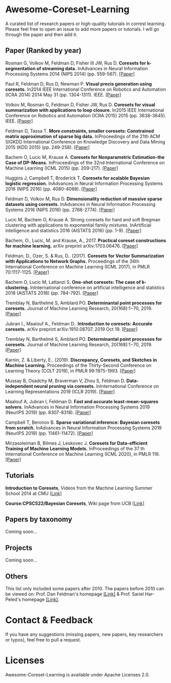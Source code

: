 # Awesome-Coreset-Learning
A curated list of research papers or high-quality tutorials in correst learning. 
Please feel free to open an issue to add more papers or tutorials. I will go through the paper and then add it. 

## Paper (Ranked by year)
Rosman G, Volkov M, Feldman D, Fisher III JW, Rus D. **Coresets for k-segmentation of streaming data.** InAdvances in Neural Information Processing Systems 2014 (NIPS 2014) (pp. 559-567).  [[Paper]](https://papers.nips.cc/paper/5581-coresets-for-k-segmentation-of-streaming-data.pdf)

Paul R, Feldman D, Rus D, Newman P. **Visual precis generation using coresets.** In2014 IEEE International Conference on Robotics and Automation (ICRA 2014) 2014 May 31 (pp. 1304-1311). IEEE. [[Paper]](https://ieeexplore.ieee.org/stamp/stamp.jsp?arnumber=6907021&casa_token=bufUlf0MQikAAAAA:qegNtLWnZGBLXsM9yxMdAN6E5SwtAjkv7IjnFAhuoqLYWXQzsqmgrc5fiaouAkgDI8wzugZeyDo&tag=1)

Volkov M, Rosman G, Feldman D, Fisher JW, Rus D. **Coresets for visual summarization with applications to loop closure.** In2015 IEEE International Conference on Robotics and Automation (ICRA 2015) 2015 (pp. 3638-3645). IEEE. [[Paper]](https://ieeexplore.ieee.org/stamp/stamp.jsp?arnumber=7139704&casa_token=0KSxlNe7QucAAAAA:nCwloVQkb-opwaCzAdOoFZksCC7i7r2z7p_MqpBYfp-NK8dWmdFNYDDYx6oXZ7LUIMD2n9bB07Y)

Feldman D, Tassa T. **More constraints, smaller coresets: Constrained matrix approximation of sparse big data.** InProceedings of the 21th ACM SIGKDD International Conference on Knowledge Discovery and Data Mining 2015 (KDD 2015) (pp. 249-258). [[Paper]](https://dl.acm.org/doi/pdf/10.1145/2783258.2783312?casa_token=76c_Cnbcxz0AAAAA:0-SFGnDf9qVIB7fY25Dis6DkKOGYEMTfj-D0B7cIWT54HV6zMgyGUGkNF74bHhh7NjTQisNtVRDA0wU)

Bachem O, Lucic M, Krause A. **Coresets for Nonparametric Estimation-the Case of DP-Means.** InProceedings of the 32nd International Conference on Machine Learning (ICML 2015) (pp. 209-217). [[Paper]](http://olivierbachem.ch/files/bachem15dpmeans.pdf)

Huggins J, Campbell T, Broderick T. **Coresets for scalable Bayesian logistic regression.** InAdvances in Neural Information Processing Systems 2016 (NIPS 2016) (pp. 4080-4088). [[Paper]](https://papers.nips.cc/paper/6486-coresets-for-scalable-bayesian-logistic-regression.pdf)

Feldman D, Volkov M, Rus D. **Dimensionality reduction of massive sparse datasets using coresets.** InAdvances in Neural Information Processing Systems 2016 (NIPS 2016) (pp. 2766-2774). [[Paper]](http://papers.nips.cc/paper/6596-dimensionality-reduction-of-massive-sparse-datasets-using-coresets.pdf)

Lucic M, Bachem O, Krause A. Strong coresets for hard and soft Bregman clustering with applications to exponential family mixtures. InArtificial intelligence and statistics 2016 (AISTATS 2016) (pp. 1-9). [[Paper]](http://olivierbachem.ch/files/lucic16strong.pdf)

Bachem, O., Lucic, M. and Krause, A., 2017. **Practical coreset constructions for machine learning.** arXiv preprint arXiv:1703.06476. [[Paper]](https://arxiv.org/pdf/1703.06476.pdf)

Feldman, D., Ozer, S. & Rus, D.. (2017). **Coresets for Vector Summarization with Applications to Network Graphs.** Proceedings of the 34th International Conference on Machine Learning (ICML 2017), in PMLR 70:1117-1125. [[Paper]](http://proceedings.mlr.press/v70/feldman17a/feldman17a.pdf)

Bachem O, Lucic M, Lattanzi S. **One-shot coresets: The case of k-clustering.** InInternational conference on artificial intelligence and statistics 2018 (AISTATS 2018) (pp. 784-792). [[Paper]](http://olivierbachem.ch/files/bachem18oneshot.pdf)

Tremblay N, Barthelmé S, Amblard PO. **Determinantal point processes for coresets.** Journal of Machine Learning Research, 20(168):1−70, 2019. [[Paper]](https://jmlr.org/papers/volume20/18-167/18-167.pdf)

Jubran I., Maalouf A., Feldman D.. **Introduction to coresets: Accurate coresets.** arXiv preprint arXiv:1910.08707. 2019 Oct 19. [[Paper]](https://arxiv.org/pdf/1910.08707.pdf)

Tremblay N, Barthelmé S, Amblard PO. **Determinantal point processes for coresets.** Journal of Machine Learning Research, 20(168):1−70, 2019. [[Paper]](https://jmlr.org/papers/volume20/18-167/18-167.pdf)

Karnin, Z. & Liberty, E.. (2019). **Discrepancy, Coresets, and Sketches in Machine Learning.** Proceedings of the Thirty-Second Conference on Learning Theory (COLT 2019), in PMLR 99:1975-1993. [[Paper]](http://proceedings.mlr.press/v99/karnin19a/karnin19a.pdf)

Mussay B, Osadchy M, Braverman V, Zhou S, Feldman D. **Data-independent neural pruning via coresets.** InInternational Conference on Learning Representations 2019 (ICLR 2019). [[Paper]](https://openreview.net/pdf?id=H1gmHaEKwB)

Maalouf A, Jubran I, Feldman D. **Fast and accurate least-mean-squares solvers.** InAdvances in Neural Information Processing Systems 2019 (NeurIPS 2019) (pp. 8307-8318). [[Paper]](https://papers.nips.cc/paper/9040-fast-and-accurate-least-mean-squares-solvers.pdf)

Campbell T, Beronov B. **Sparse variational inference: Bayesian coresets from scratch.** InAdvances in Neural Information Processing Systems 2019 (NeurIPS 2019) (pp. 11461-11472). [[Paper]](http://papers.nips.cc/paper/9322-sparse-variational-inference-bayesian-coresets-from-scratch.pdf)

Mirzasoleiman B, Bilmes J, Leskovec J. **Coresets for Data-efficient Training of Machine Learning Models.** InProceedings of the 37 th International Conference on Machine Learning (ICML 2020), in PMLR 119. [[Paper]](https://proceedings.icml.cc/static/paper_files/icml/2020/3274-Paper.pdf)


## Tutorials
**Introduction to Coresets**, Videos from the Machine Learning Summer School 2014 at CMU [[Link]](http://people.csail.mit.edu/dannyf/#research)

**Course:CPSC522/Bayesian Coresets**, Wiki page from UCB [[Link]](https://wiki.ubc.ca/Course:CPSC522/Bayesian_Coresets)

## Papers by taxonomy
Coming soon...

## Projects
Coming soon...


## Others
This list only included some papers after 2010. The papers before 2010 can be viewed on: Prof. Dan Feldman's homepage [[Link]](http://people.csail.mit.edu/dannyf/#research) & Prof. Sariel Har-Peled's homepage [[Link]](https://sarielhp.org/p/).

# Contact & Feedback
If you have any suggestions (missing papers, new papers, key researchers or typos), feel free to pull a request.


# Licenses
Awesome-Coreset-Learning is available under Apache Licenses 2.0.

